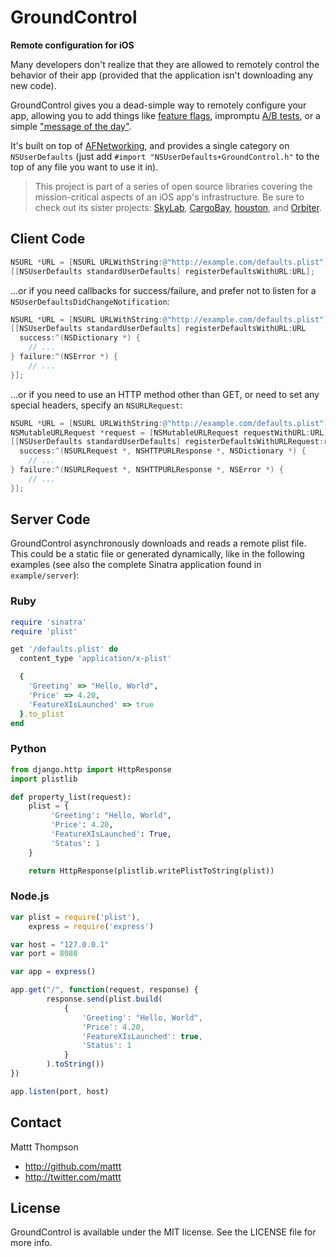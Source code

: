# GroundControl
**Remote configuration for iOS**

Many developers don't realize that they are allowed to remotely control the behavior of their app (provided that the application isn't downloading any new code).

GroundControl gives you a dead-simple way to remotely configure your app, allowing you to add things like [feature flags](http://code.flickr.com/blog/2009/12/02/flipping-out/), impromptu [A/B tests](http://en.wikipedia.org/wiki/A/B_testing), or a simple ["message of the day"](http://en.wikipedia.org/wiki/Motd_%28Unix%29).

It's built on top of [AFNetworking](https://github.com/afnetworking/afnetworking), and provides a single category on `NSUserDefaults` (just add `#import "NSUserDefaults+GroundControl.h"` to the top of any file you want to use it in).

> This project is part of a series of open source libraries covering the mission-critical aspects of an iOS app's infrastructure. Be sure to check out its sister projects: [SkyLab](https://github.com/mattt/SkyLab), [CargoBay](https://github.com/mattt/CargoBay), [houston](https://github.com/mattt/houston), and [Orbiter](https://github.com/mattt/Orbiter).

## Client Code

```objective-c
NSURL *URL = [NSURL URLWithString:@"http://example.com/defaults.plist"];
[[NSUserDefaults standardUserDefaults] registerDefaultsWithURL:URL];
```

...or if you need callbacks for success/failure, and prefer not to listen for a `NSUserDefaultsDidChangeNotification`:

```objective-c
NSURL *URL = [NSURL URLWithString:@"http://example.com/defaults.plist"];
[[NSUserDefaults standardUserDefaults] registerDefaultsWithURL:URL
  success:^(NSDictionary *) {
    // ...
} failure:^(NSError *) {
    // ...
}];
```

...or if you need to use an HTTP method other than GET, or need to set any special headers, specify an `NSURLRequest`:

```objective-c
NSURL *URL = [NSURL URLWithString:@"http://example.com/defaults.plist"];
NSMutableURLRequest *request = [NSMutableURLRequest requestWithURL:URL];
[[NSUserDefaults standardUserDefaults] registerDefaultsWithURLRequest:request
  success:^(NSURLRequest *, NSHTTPURLResponse *, NSDictionary *) {
    // ...
} failure:^(NSURLRequest *, NSHTTPURLResponse *, NSError *) {
    // ...
}];
```

## Server Code

GroundControl asynchronously downloads and reads a remote plist file. This could be a static file or generated dynamically, like in the following examples (see also the complete Sinatra application found in `example/server`):

### Ruby

```ruby
require 'sinatra'
require 'plist'

get '/defaults.plist' do
  content_type 'application/x-plist'

  {
    'Greeting' => "Hello, World",
    'Price' => 4.20,
    'FeatureXIsLaunched' => true
  }.to_plist
end
```

### Python

```python
from django.http import HttpResponse
import plistlib

def property_list(request):
    plist = {
         'Greeting': "Hello, World",
         'Price': 4.20,
         'FeatureXIsLaunched': True,
         'Status': 1
    }

    return HttpResponse(plistlib.writePlistToString(plist))
```

### Node.js

```javascript
var plist = require('plist'),
    express = require('express')

var host = "127.0.0.1"
var port = 8080

var app = express()

app.get("/", function(request, response) {
        response.send(plist.build(
            {
                'Greeting': "Hello, World",
                'Price': 4.20,
                'FeatureXIsLaunched': true,
                'Status': 1
            }
        ).toString())
})

app.listen(port, host)
```

## Contact

Mattt Thompson

- http://github.com/mattt
- http://twitter.com/mattt

## License

GroundControl is available under the MIT license. See the LICENSE file for more info.
